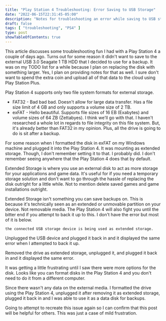 ```yaml
---
title: "Play Station 4 Troubleshooting: Error Saving to USB Storage"
date: "2022-06-15T22:31:45-05:00"
description: "Notes for troubleshooting an error while saving to USB storage."
draft: false
tags: [ "troubleshooting", "PS4" ]
type: post
showTableOfContents: true
---
```


This article discusses some troubleshooting fun I had with a Play
Station 4 a couple of days ago. Turns out for some reason it didn't want
to save to the external USB 3.0 Seagate 1 TB HDD that I decided to use
for a backup. It was on my TODO list for a while because I plan on
replacing the disk with something larger. Yes, I plan on providing notes
for that as well. I sure don't want to spend the extra coin and upload
all of that data to the cloud using Play Station Plus.

Play Station 4 supports only two file system formats for external
storage.

- FAT32 - Bad bad bad. Doesn't allow for large data transfer. Has a file
  size limit of 4 GB and only supports a volume size of 2 TB.
- exFAT - Hello beautiful. Supports file sizes of 16 EB (Exabytes)  and
  volume sizes of 64 ZB (Zettabyes). I think we'll go with that. I
  haven't researched a whole lot in regards to file integrity on this
  file system. But, it's already better than FAT32 in my opinion. Plus,
  all the drive is going to do is sit after a backup.

For some reason when I formatted the disk in exFAT on my Windows machine and
plugged it into the Play Station 4. It was mounting as extended storage.
Though, I don't remember setting it to that. I probably did. I don't
remember seeing anywhere that the Play Station 4 does that by default.

Extended Storage is where you use an external disk to act as more
storage for your applications and game data. It's useful for if you need
a temporary storage solution and don't want to go through the hassle of
replacing the disk outright for a little while. Not to mention delete
saved games and game installations outright.

Extended Storage isn't something you can save backups on. This is
because it's technically seen as an extended or unmovable partition on
your device. Not removable media. The Play Station 4 will also fight you
until the bitter end if you attempt to back it up to this. I don't have
the error but most of it is below.

```
the connected USB storage device is being used as extended storage.
```

Unplugged the USB device and plugged it back in and it displayed the
same error when I attempted to back it up.

Removed the drive as extended storage, unplugged it, and plugged it back
in and it displayed the same error.

It was getting a little frustrating until I saw there were more options
for the disk. Looks like you can format disks in the Play Station 4 and
you don't need to do it from a different computer.

Since there wasn't any data on the external media. I formatted the drive
using the Play Station 4, unplugged it after removing it as extended
storage, plugged it back in and I was able to use it as a data disk for
backups.

Going to attempt to recreate this issue again so I can confirm that this
post will be helpful for others. This was just a case of mild
frustration. 
